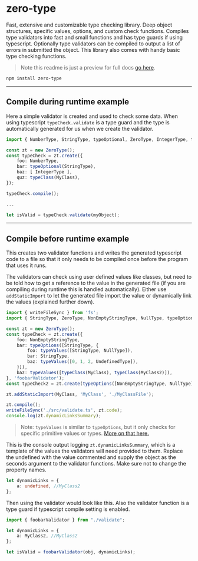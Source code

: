 # zero-type

Fast, extensive and customizable type checking library. Deep object structures, specific values, options, and custom check functions. Compiles type validators into fast and small functions and has type guards if using typescript. Optionally type validators can be compiled to output a list of errors in submitted the object. This library also comes with handy basic type checking functions.

> Note this readme is just a preview for full docs [go here](https://github.com/dennisranish/zero-type/tree/master/docs#readme).


```
npm install zero-type
```

---
## Compile **during** runtime example
Here a simple validator is created and used to check some data. When using typescript `typeCheck.validate` is a type guard and the type is automatically generated for us when we create the validator.
```typescript
import { NumberType, StringType, typeOptional, ZeroType, IntegerType, typeClass } from 'zero-type';

const zt = new ZeroType();
const typeCheck = zt.create({
	foo: NumberType,
	bar: typeOptional(StringType),
	baz: [ IntegerType ],
	quz: typeClass(MyClass),
});

typeCheck.compile();

...

let isValid = typeCheck.validate(myObject);
```

---
## Compile **before** runtime example
This creates two validator functions and writes the generated typescript code to a file so that it only needs to be compiled once before the program that uses it runs.

The validators can check using user defined values like classes, but need to be told how to get a reference to the value in the generated file (if you are compiling during runtime this is handled automatically). Either use `addStaticImport` to let the generated file import the value or dynamically link the values (explained further down).

```typescript
import { writeFileSync } from 'fs';
import { StringType, ZeroType, NonEmptyStringType, NullType, typeOptions, UndefinedType, typeValues } from 'zero-type';

const zt = new ZeroType();
const typeCheck = zt.create({
	foo: NonEmptyStringType,
	bar: typeOptions([StringType, {
		foo: typeValues([StringType, NullType]),
		bar: StringType,
		baz: typeValues([0, 1, 2, UndefinedType]),
	}]),
	baz: typeValues([typeClass(MyClass), typeClass(MyClass2)]),
}, 'foobarValidator');
const typeCheck2 = zt.create(typeOptions([NonEmptyStringType, NullType]), 'validator2');

zt.addStaticImport(MyClass, 'MyClass', './MyClassFile');

zt.compile();
writeFileSync('./src/validate.ts', zt.code);
console.log(zt.dynamicLinksSummary);
```
> Note: `typeValues` is similar to `typeOptions`, but it only checks for specific primitive values or types. [More on that here.](https://github.com/dennisranish/zero-type/blob/master/docs/building.md)

This is the console output logging `zt.dynamicLinksSummary`, which is a template of the values the validators will need provided to them. Replace the undefined with the value commented and supply the object as the seconds argument to the validator functions. Make sure not to change the property names.

```typescript
let dynamicLinks = {
	a: undefined, //MyClass2
};
```

Then using the validator would look like this. Also the validator function is a type guard if typescript compile setting is enabled.

```typescript
import { foobarValidator } from "./validate";

let dynamicLinks = {
	a: MyClass2, //MyClass2
};

let isValid = foobarValidator(obj, dynamicLinks);
```
